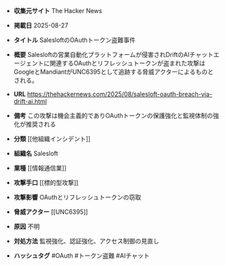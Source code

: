 - **収集元サイト**
The Hacker News

- **掲載日**
2025-08-27

- **タイトル**
SalesloftのOAuthトークン盗難事件

- **概要**
Salesloftの営業自動化プラットフォームが侵害されDriftのAIチャットエージェントに関連するOAuthとリフレッシュトークンが盗まれた攻撃はGoogleとMandiantがUNC6395として追跡する脅威アクターによるものとされる。

- **URL**
https://thehackernews.com/2025/08/salesloft-oauth-breach-via-drift-ai.html

- **備考**
この攻撃は機会主義的でありOAuthトークンの保護強化と監視体制の強化が推奨される

- **分類**
[[他組織インシデント]]

- **組織名**
Salesloft

- **業種**
[[情報通信業]]

- **攻撃手口**
[[標的型攻撃]]

- **攻撃影響**
OAuthとリフレッシュトークンの窃取

- **脅威アクター**
[[UNC6395]]

- **原因**
不明

- **対処方法**
監視強化、認証強化、アクセス制御の見直し

- **ハッシュタグ**
#OAuth #トークン盗難 #AIチャット
